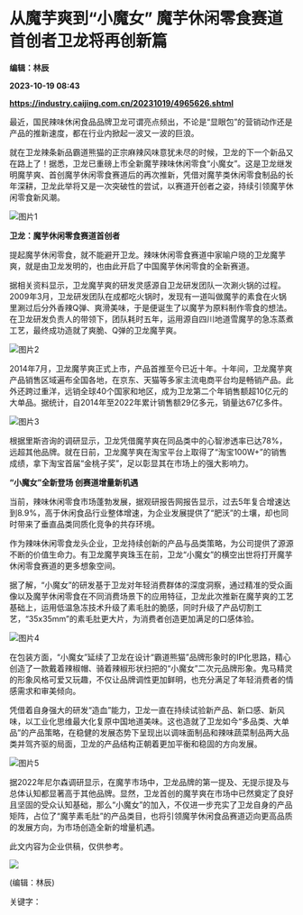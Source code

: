 # 从魔芋爽到“小魔女” 魔芋休闲零食赛道首创者卫龙将再创新篇
**编辑：林辰**

**2023-10-19 08:43**

**https://industry.caijing.com.cn/20231019/4965626.shtml**

最近，国民辣味休闲食品品牌卫龙可谓亮点频出，不论是“显眼包”的营销动作还是产品的推新速度，都在行业内掀起一波又一波的巨浪。

就在卫龙辣条新品霸道熊猫的正宗麻辣风味意犹未尽的时候，卫龙的下一个新品又在路上了！据悉，卫龙已重磅上市全新魔芋辣味休闲零食“小魔女”。这是卫龙继发明魔芋爽、首创魔芋休闲零食赛道后的再次推新，凭借对魔芋类休闲零食制品的长年深耕，卫龙此举将又是一次突破性的尝试，以赛道开创者之姿，持续引领魔芋休闲零食新风潮。

![图片1](https://img5.caijing.com.cn/2023/1019/1697703666759.jpg)

**卫龙：魔芋休闲零食赛道首创者**

提起魔芋休闲零食，就不能避开卫龙。辣味休闲零食赛道中家喻户晓的卫龙魔芋爽，就是由卫龙发明的，也由此开启了中国魔芋休闲零食的全新赛道。

据相关资料显示，卫龙魔芋爽的研发灵感源自卫龙研发团队一次涮火锅的过程。2009年3月，卫龙研发团队在成都吃火锅时，发现有一道叫做魔芋的素食在火锅里涮过后分外香辣Q弹、爽滑美味，于是便诞生了以魔芋为原料制作零食的想法。在卫龙研发负责人的带领下，团队耗时五年，运用源自四川地道雪魔芋的急冻蒸煮工艺，最终成功造就了爽脆、Q弹的卫龙魔芋爽。

![图片2](https://tx2.cdn.caijing.com.cn/2023/1019/1697703738602.jpg)

2014年7月，卫龙魔芋爽正式上市，产品首推至今已近十年。十年间，卫龙魔芋爽产品销售区域遍布全国各地，在京东、天猫等多家主流电商平台均是畅销产品。此外还跨过重洋，远销全球40个国家和地区，成为卫龙第二个年销售额超10亿元的大单品。据统计，自2014年至2022年累计销售额29亿多元，销量达67亿多件。

![图片3](https://img1.caijing.com.cn/2023/1019/1697703801838.jpg)

根据里斯咨询的调研显示，卫龙凭借魔芋爽在同品类中的心智渗透率已达78%，远超其他品牌。就在日前，卫龙魔芋爽在淘宝平台上取得了“淘宝100W+”的销售成绩，拿下淘宝首届“金桃子奖”，足以彰显其在市场上的强大影响力。

**“小魔女”全新登场 创赛道增量新机遇**

当前，辣味休闲零食市场蓬勃发展，据观研报告网报告显示，过去5年复合增速达到8.9%，高于休闲食品行业整体增速，为企业发展提供了“肥沃”的土壤，却也同时带来了垂直品类同质化竞争的共存环境。

作为辣味休闲零食龙头企业，卫龙持续创新的产品与品类策略，为公司提供了源源不断的价值生命力。有卫龙魔芋爽珠玉在前，卫龙“小魔女”的横空出世将打开魔芋休闲零食赛道的更多想象空间。

据了解，“小魔女”的研发基于卫龙对年轻消费群体的深度洞察，通过精准的受众画像以及魔芋休闲零食在不同消费场景下的应用特征，卫龙此次推新在魔芋爽的工艺基础上，运用低温急冻技术升级了素毛肚的脆感，同时升级了产品切割工艺，“35x35mm”的素毛肚更大片，为消费者创造更加满足的口感体验。

![图片4](https://img5.caijing.com.cn/2023/1019/1697703872773.jpg)

在包装方面，“小魔女”延续了卫龙在设计“霸道熊猫”品牌形象时的IP化思路，精心创造了一款戴着辣椒帽、骑着辣椒形状扫把的“小魔女”二次元品牌形象。鬼马精灵的形象风格可爱又玩趣，不仅让品牌调性更加鲜明，也充分满足了年轻消费者的情感需求和审美倾向。

凭借着自身强大的研发“造血”能力，卫龙一直在持续试验新产品、新口感、新风味，以工业化思维最大化复原中国地道美味。这也造就了卫龙如今“多品类、大单品”的产品策略，在稳健的发展态势下呈现出以调味面制品和辣味蔬菜制品两大品类并驾齐驱的局面，卫龙的产品结构正朝着更加平衡和稳固的方向发展。

![图片5](https://tx2.cdn.caijing.com.cn/2023/1019/1697703934672.jpg)

据2022年尼尔森调研显示，在魔芋市场中，卫龙品牌的第一提及、无提示提及与总体认知都显著高于其他品牌。显然，卫龙首创的魔芋爽在市场中已然奠定了良好且坚固的受众认知基础，那么“小魔女”的加入，不仅进一步充实了卫龙自身的产品矩阵，占位了“魔芋素毛肚”的产品类目，也将引领魔芋休闲食品赛道迈向更高品质的发展方向，为市场创造全新的增量机遇。

此文内容为企业供稿，仅供参考。

![](https://tx1.cdn.caijing.com.cn/2014-03-27/114048455.jpg)

(编辑：林辰)

关键字：